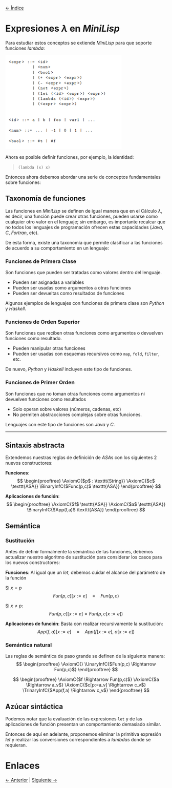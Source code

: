 [<- Índice](../LenguajesProgramacion.md)
# Expresiones $\lambda$ en *MiniLisp*

Para estudiar estos conceptos se extiende *MiniLisp* para que soporte funciones *lambda*:

![minilisp-lambdas.png](imagenes/minilisp-lambdas.png)

Ahora es posible definir funciones, por ejemplo, la identidad:

> `(lambda (x) x)`

Entonces ahora debemos abordar una serie de conceptos fundamentales sobre funciones:

## Taxonomía de funciones

Las funciones en *MiniLisp* se definen de igual manera que en el Cálculo $\lambda$, es decir, una función puede crear otras funciones, pueden usarse como cualquier otro valor en el lenguaje; sin embargo, es importante recalcar que no todos los lenguajes de programación ofrecen estas capacidades (*Java*, *C*, *Fortran*, etc).

De esta forma, existe una taxonomía que permite clasificar a las funciones de acuerdo a su comportamiento en un lenguaje:

### Funciones de Primera Clase

Son funciones que pueden ser tratadas como valores dentro del lenguaje.

- Pueden ser asignadas a variables
- Pueden ser usadas como argumentos a otras funciones
- Pueden ser devueltas como resultados de funciones

Algunos ejemplos de lenguajes con funciones de primera clase son *Python* y *Haskell*.

### Funciones de Orden Superior

Son funciones que reciben otras funciones como argumentos o devuelven funciones como resultado.

- Pueden manipular otras funciones
- Pueden ser usadas con esquemas recursivos como `map`, `fold`, `filter`, etc.

De nuevo, *Python* y *Haskell* incluyen este tipo de funciones.

### Funciones de Primer Orden

Son funciones que no toman otras funciones como argumentos ni devuelven funciones como resultados

- Solo operan sobre valores (números, cadenas, etc)
- No permiten abstracciones complejas sobre otras funciones.

Lenguajes con este tipo de funciones son *Java* y *C*.

---

## Sintaxis abstracta

Extendemos nuestras reglas de definición de *ASA*s con los siguientes 2 nuevos constructores:

**Funciones**:
$$
\begin{prooftree}
\AxiomC{$p$ : \texttt{String}}
\AxiomC{$c$ \texttt{ASA}}
\BinaryInfC{$Func(p,c)$ \texttt{ASA}}
\end{prooftree}
$$

**Aplicaciones de función**:
$$
\begin{prooftree}
\AxiomC{$f$ \texttt{ASA}}
\AxiomC{$a$ \texttt{ASA}}
\BinaryInfC{$App(f,a)$ \texttt{ASA}}
\end{prooftree}
$$

## Semántica

### Sustitución

Antes de definir formalmente la semántica de las funciones, debemos actualizar nuestro algoritmo de sustitución para considerar los casos para los nuevos constructores:

**Funciones**:
Al igual que un *let*, debemos cuidar el alcance del parámetro de la función

Si $x=p$
$$
Fun(p,c)[x:=e] \quad = \quad Fun(p,c)
$$

Si $x \neq p$:
$$
Fun(p,c)[x:=e]=Fun(p,c[x:=e])
$$

**Aplicaciones de función**:
Basta con realizar recursivamente la sustitución:
$$
App(f,a)[x:=e] \quad = \quad App(f[x:=e], \; a[x:=e])
$$

### Semántica natural

Las reglas de semántica de paso grande se definen de la siguiente manera:
$$
\begin{prooftree}
\AxiomC{}
\UnaryInfC{$Fun(p,c) \Rightarrow Fun(p,c)$}
\end{prooftree}
$$

$$
\begin{prooftree}
\AxiomC{$f \Rightarrow Fun(p,c)$}
\AxiomC{$a \Rightarrow a_v$}
\AxiomC{$c[p:=a_v] \Rightarrow c_v$}
\TrinaryInfC{$App(f,a) \Rightarrow c_v$}
\end{prooftree}
$$

## Azúcar sintáctica

Podemos notar que la evaluación de las expresiones `let` y de las aplicaciones de función presentan un comportamiento demasiado similar.

Entonces de aquí en adelante, proponemos eliminar la primitiva expresión *let* y realizar las conversiones correspondientes a *lambdas* donde se requieran.

# Enlaces

[<- Anterior](LP09_09_2024.md) | [Siguiente ->](LPNota15.md)